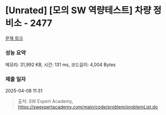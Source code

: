 # [Unrated] [모의 SW 역량테스트] 차량 정비소 - 2477 

[문제 링크](https://swexpertacademy.com/main/code/problem/problemDetail.do?contestProbId=AV6c6bgaIuoDFAXy) 

### 성능 요약

메모리: 31,992 KB, 시간: 131 ms, 코드길이: 4,004 Bytes

### 제출 일자

2025-04-08 11:31



> 출처: SW Expert Academy, https://swexpertacademy.com/main/code/problem/problemList.do